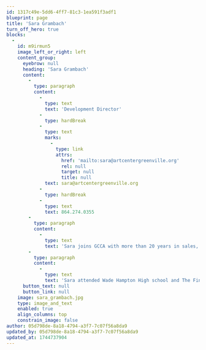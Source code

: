```yaml
---
id: 1317c49e-5dd6-4ff7-81c3-1ea591f3adf1
blueprint: page
title: 'Sara Grambach'
turn_off_hero: true
blocks:
  -
    id: m9irmun5
    image_left_or_right: left
    content_group:
      eyebrow: null
      heading: 'Sara Grambach'
      content:
        -
          type: paragraph
          content:
            -
              type: text
              text: 'Development Director'
            -
              type: hardBreak
            -
              type: text
              marks:
                -
                  type: link
                  attrs:
                    href: 'mailto:sara@artcentergreenville.org'
                    rel: null
                    target: null
                    title: null
              text: sara@artcentergreenville.org
            -
              type: hardBreak
            -
              type: text
              text: 864.274.0355
        -
          type: paragraph
          content:
            -
              type: text
              text: 'Sara joins GCCA with more than 20 years in sales, marketing, business development, and fundraising experience, including at several non-profits. Most recently Sara served as Chief Development & Community Engagement Officer at a community health center on Cape Cod, Massachusetts where she led all fundraising and marketing efforts, consistently beating financial goals and broadening the agency’s brand awareness across the region. She also brings a depth of experience in advocacy efforts, having served as an elected official in her community, as well as board membership in her local young professionals organization and membership in the region’s chamber of commerce and in her local Rotary club.'
        -
          type: paragraph
          content:
            -
              type: text
              text: 'Sara attended Wade Hampton High school and The Fine Arts Center. She then pursued a degree in advertising at the University of Georgia and earned an MS in health communications at Tufts University School of Medicine in Boston. Non-profit art organizations have held a special place in her heart for many years. Sara is grateful to steward GCCA into the future alongside the incredible staff, board, community partners, and donors in the Upstate and beyond.'
      button_text: null
      button_link: null
    image: sara_grambach.jpg
    type: image_and_text
    enabled: true
    align_columns: top
    constrain_image: false
author: 05d798de-8a18-4794-a3f7-7c07f56a8da9
updated_by: 05d798de-8a18-4794-a3f7-7c07f56a8da9
updated_at: 1744737904
---
```

